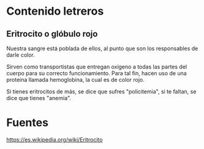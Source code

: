 # Contenido letreros

## Eritrocito o glóbulo rojo

Nuestra sangre está poblada de ellos, al punto que son los responsables de darle color.

Sirven como transportistas que entregan oxígeno a todas las partes del cuerpo para su correcto funcionamiento. Para tal fin, hacen uso de una proteina llamada hemoglobina, la cual es de color rojo.

Si tienes eritrocitos de más, se dice que sufres "policitemia", si te faltan, se dice que tienes "anemia".

# Fuentes

https://es.wikipedia.org/wiki/Eritrocito